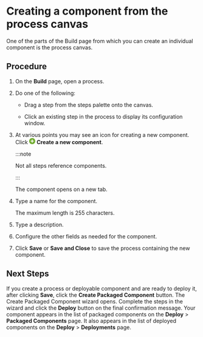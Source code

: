# Creating a component from the process canvas

<head>
  <meta name="guidename" content="Integration"/>
  <meta name="context" content="GUID-5e1378a2-8ea8-4e4e-936e-03413b9229b9"/>
</head>


One of the parts of the Build page from which you can create an individual component is the process canvas.

## Procedure

1.  On the **Build** page, open a process.

2.  Do one of the following:

    -   Drag a step from the steps palette onto the canvas.

    -   Click an existing step in the process to display its configuration window.

3.  At various points you may see an icon for creating a new component. Click **![icon](../Images/main-ic-plus-sign-white-in-green-circle-16_4dc8c5f3-e893-4aef-ade2-0b7afe9476c1.jpg) Create a new component**.

    :::note

    Not all steps reference components.

    :::

    The component opens on a new tab.

4.  Type a name for the component.

    The maximum length is 255 characters.

5.  Type a description.

6.  Configure the other fields as needed for the component.

7.  Click **Save** or **Save and Close** to save the process containing the new component.

## Next Steps

If you create a process or deployable component and are ready to deploy it, after clicking **Save**, click the **Create Packaged Component** button. The Create Packaged Component wizard opens. Complete the steps in the wizard and click the **Deploy** button on the final confirmation message. Your component appears in the list of packaged components on the **Deploy** > **Packaged Components** page. It also appears in the list of deployed components on the **Deploy** > **Deployments** page.